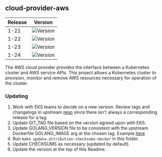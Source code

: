 ## **cloud-provider-aws**
| Release | Version                                                       |
|---------|---------------------------------------------------------------|
| 1-21    | ![Version](https://img.shields.io/badge/version-v1.21.6-blue) |
| 1-22    | ![Version](https://img.shields.io/badge/version-v1.22.7-blue) |
| 1-23    | ![Version](https://img.shields.io/badge/version-v1.23.6-blue) |
| 1-24    | ![Version](https://img.shields.io/badge/version-v1.24.3-blue) |

The AWS cloud provider provides the interface between a Kubernetes cluster and AWS service APIs. This project allows a Kubernetes cluster to provision, monitor and remove AWS resources necessary for operation of the cluster. 

### Updating
1. Work with EKS teams to decide on a new version. Review tags and changelogs in upstream [repo](https://github.com/kubernetes/cloud-provider-aws) since there isn't always a corresponding release for a tag.
2. Update GIT_TAG file based on the version agreed upon with EKS.
3. Update GOLANG_VERSION file to be consistent with the upstream Dockerfile GOLANG_IMAGE arg at the chosen tag. Example [here](https://github.com/kubernetes/cloud-provider-aws/blob/master/Dockerfile#L17)
4. Run `make update-attribution-checksums-docker` in this folder.
5. Update CHECKSUMS as necessary (updated by default).
6. Update the version at the top of this Readme.
